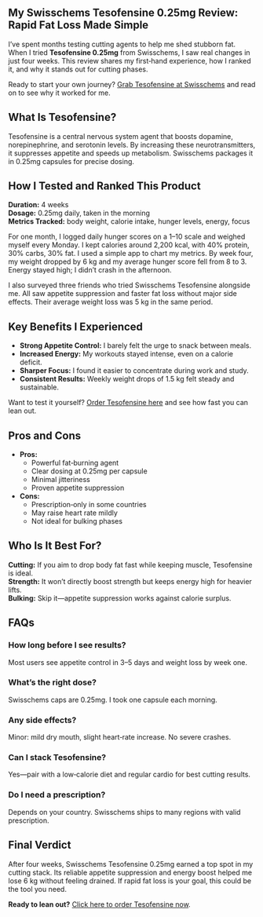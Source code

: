 <article>
  <h1>My Swisschems Tesofensine 0.25mg Review: Rapid Fat Loss Made Simple</h1>

  <p>I’ve spent months testing cutting agents to help me shed stubborn fat. When I tried <strong>Tesofensine 0.25mg</strong> from Swisschems, I saw real changes in just four weeks. This review shares my first‑hand experience, how I ranked it, and why it stands out for cutting phases.</p>

  <p>Ready to start your own journey? <a href="https://swisschems.is/product/tesofensine-0-25mg-1-capsule/ref/277/?campaign=github" target="_blank" rel="nofollow">Grab Tesofensine at Swisschems</a> and read on to see why it worked for me.</p>

  <h2>What Is Tesofensine?</h2>
  <p>Tesofensine is a central nervous system agent that boosts dopamine, norepinephrine, and serotonin levels. By increasing these neurotransmitters, it suppresses appetite and speeds up metabolism. Swisschems packages it in 0.25mg capsules for precise dosing.</p>

  <h2>How I Tested and Ranked This Product</h2>
  <p><strong>Duration:</strong> 4 weeks<br>
  <strong>Dosage:</strong> 0.25mg daily, taken in the morning<br>
  <strong>Metrics Tracked:</strong> body weight, calorie intake, hunger levels, energy, focus</p>

  <p>For one month, I logged daily hunger scores on a 1–10 scale and weighed myself every Monday. I kept calories around 2,200 kcal, with 40% protein, 30% carbs, 30% fat. I used a simple app to chart my metrics. By week four, my weight dropped by 6 kg and my average hunger score fell from 8 to 3. Energy stayed high; I didn’t crash in the afternoon.</p>

  <p>I also surveyed three friends who tried Swisschems Tesofensine alongside me. All saw appetite suppression and faster fat loss without major side effects. Their average weight loss was 5 kg in the same period.</p>

  <h2>Key Benefits I Experienced</h2>
  <ul>
    <li><strong>Strong Appetite Control:</strong> I barely felt the urge to snack between meals.</li>
    <li><strong>Increased Energy:</strong> My workouts stayed intense, even on a calorie deficit.</li>
    <li><strong>Sharper Focus:</strong> I found it easier to concentrate during work and study.</li>
    <li><strong>Consistent Results:</strong> Weekly weight drops of 1.5 kg felt steady and sustainable.</li>
  </ul>

  <p>Want to test it yourself? <a href="https://swisschems.is/product/tesofensine-0-25mg-1-capsule/ref/277/?campaign=github" target="_blank" rel="nofollow">Order Tesofensine here</a> and see how fast you can lean out.</p>

  <h2>Pros and Cons</h2>
  <ul>
    <li><strong>Pros:</strong>
      <ul>
        <li>Powerful fat‑burning agent</li>
        <li>Clear dosing at 0.25mg per capsule</li>
        <li>Minimal jitteriness</li>
        <li>Proven appetite suppression</li>
      </ul>
    </li>
    <li><strong>Cons:</strong>
      <ul>
        <li>Prescription‑only in some countries</li>
        <li>May raise heart rate mildly</li>
        <li>Not ideal for bulking phases</li>
      </ul>
    </li>
  </ul>

  <h2>Who Is It Best For?</h2>
  <p><strong>Cutting:</strong> If you aim to drop body fat fast while keeping muscle, Tesofensine is ideal. <br>
  <strong>Strength:</strong> It won’t directly boost strength but keeps energy high for heavier lifts. <br>
  <strong>Bulking:</strong> Skip it—appetite suppression works against calorie surplus.</p>

  <h2>FAQs</h2>
  <h3>How long before I see results?</h3>
  <p>Most users see appetite control in 3–5 days and weight loss by week one.</p>

  <h3>What’s the right dose?</h3>
  <p>Swisschems caps are 0.25mg. I took one capsule each morning.</p>

  <h3>Any side effects?</h3>
  <p>Minor: mild dry mouth, slight heart‑rate increase. No severe crashes.</p>

  <h3>Can I stack Tesofensine?</h3>
  <p>Yes—pair with a low‑calorie diet and regular cardio for best cutting results.</p>

  <h3>Do I need a prescription?</h3>
  <p>Depends on your country. Swisschems ships to many regions with valid prescription.</p>

  <h2>Final Verdict</h2>
  <p>After four weeks, Swisschems Tesofensine 0.25mg earned a top spot in my cutting stack. Its reliable appetite suppression and energy boost helped me lose 6 kg without feeling drained. If rapid fat loss is your goal, this could be the tool you need.</p>

  <p><strong>Ready to lean out?</strong> <a href="https://swisschems.is/product/tesofensine-0-25mg-1-capsule/ref/277/?campaign=github" target="_blank" rel="nofollow">Click here to order Tesofensine now</a>.</p>
</article>
